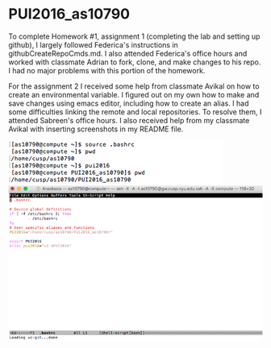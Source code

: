 # PUI2016_as10790

To complete Homework #1, assignment 1 (completing the lab and setting up github), I largely followed Federica's instructions in githubCreateRepoCmds.md. I also attended Federica's office hours and worked with classmate Adrian to fork, clone, and make changes to his repo. I had no major problems with this portion of the homework.

For the assignment 2 I received some help from classmate Avikal on how to create an environmental variable. I figured out on my own how to make and save changes using emacs editor, including how to create an alias. I had some difficulties linking the remote and local repositories. To resolve them, I attended Sabreen's office hours. I also received help from my classmate Avikal with inserting screenshots in my README file.

![Screenshot 1 Assignment 2](Screenshot1.png)
![Screenshot 2 Assignment 2](Screenshot2.png)
